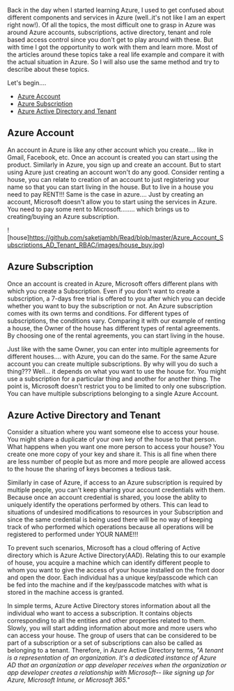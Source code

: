 Back in the day when I started learning Azure, I used to get confused about different components and services in Azure (well..it's not like I am an expert right now!). Of all the topics, the most difficult one to grasp in Azure was around Azure accounts, subscriptions, active directory, tenant and role based access control since you don't get to play around with these. But with time I got the opportunity to work with them and learn more. Most of the articles around these topics take a real life example and compare it with the actual situation in Azure. So I will also use the same method and try to describe about these topics.

Let's begin....

- [Azure Account](#heading)
- [Azure Subscription](#heading)
- [Azure Active Directory and Tenant](#heading)
<!-- toc -->
## Azure Account
An account in Azure is like any other account which you create.... like in Gmail, Facebook, etc. Once an account is created you can start using the product. Similarly in Azure, you sign up and create an account. But to start using Azure just creating an account won't do any good. Consider renting a house, you can relate to creation of an account to just registering your name so that you can start living in the house. But to live in a house you need to pay RENT!!! Same is the case in azure.... Just by creating an account, Microsoft doesn't allow you to start using the services in Azure. You need to pay some rent to Microsoft........ which brings us to creating/buying an Azure subscription.

![house]https://github.com/saketjambh/Read/blob/master/Azure_Account_Subscriptions_AD_Tenant_RBAC/images/house_buy.jpg)

## Azure Subscription
Once an account is created in Azure, Microsoft offers different plans with which you create a Subscription. Even if you don't want to create a subscription, a 7-days free trial is offered to you after which you can decide whether you want to buy the subscription or not. An Azure subscription comes with its own terms and conditions. For different types of subscriptions, the conditions vary. Comparing it with our example of renting a house, the Owner of the house has different types of rental agreements. By choosing one of the rental agreements, you can start living in the house.

Just like with the same Owner, you can enter into multiple agreements for different houses.... with Azure, you can do the same. For the same Azure account you can create multiple subscriptions. By why will you do such a thing??? Well... it depends on what you want to use the house for. You might use a subscription for a particular thing and another for another thing. The point is, Microsoft doesn't restrict you to be limited to only one subscription. You can have multiple subscriptions belonging to a single Azure Account.

## Azure Active Directory and Tenant
Consider a situation where you want someone else to access your house. You might share a duplicate of your own key of the house to that person. What happens when you want one more person to access your house? You create one more copy of your key and share it. This is all fine when there are less number of people but as more and more people are allowed access to the house the sharing of keys becomes a tedious task. 

Similarly in case of Azure, if access to an Azure subscription is required by multiple people, you can't keep sharing your account credentials with them. Because once an account credential is shared, you loose the ablity to uniquely identify the operations performed by others. This can lead to situations of undesired modifications to resources in your Subscription and since the same credential is being used there will be no way of keeping track of who performed which operations because all operations will be registered to performed under YOUR NAME!!!

To prevent such scenarios, Microsoft has a cloud offering of Active directory which is Azure Active Directory(AAD). Relating this to our example of house, you acquire a machine which can identify different people to whom you want to give the access of your house installed on the front door and open the door.  Each individual has a unique key/passcode which can be fed into the machine and if the key/passcode matches with what is stored in the machine access is granted.

In simple terms, Azure Active Directory stores information about all the individual who want to access a subscription. It contains objects corresponding to all the entities and other properties related to them. 
Slowly, you will start adding information about more and more users who can access your house. The group of users that can be considered to be part of a subscription or a set of subscriptions can also be called as belonging to a tenant. Therefore, in Azure Active Directory terms, *"A tenant is a representation of an organization. It's a dedicated instance of Azure AD that an organization or app developer receives when the organization or app developer creates a relationship with Microsoft-- like signing up for Azure, Microsoft Intune, or Microsoft 365."*